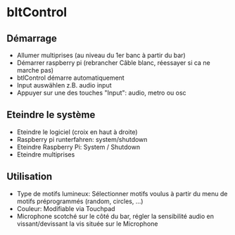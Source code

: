 # bltControl

## Démarrage
- Allumer multiprises (au niveau du 1er banc à partir du bar)
- Démarrer raspberry pi (rebrancher Câble blanc, réessayer si ca ne marche pas)
- btlControl démarre automatiquement
- Input auswählen z.B. audio input
- Appuyer sur une des touches "Input": audio, metro ou osc

## Eteindre le système 
- Eteindre le logiciel (croix en haut à droite)
- Raspberry pi runterfahren: system/shutdown
- Eteindre Raspberry Pi: System / Shutdown
- Eteindre multiprises

## Utilisation
- Type de motifs lumineux: Sélectionner motifs voulus à partir du menu de motifs préprogrammés (random, circles, ...)
- Couleur: Modifiable via Touchpad
- Microphone scotché sur le côté du bar, régler la sensibilité audio en vissant/devissant la vis située sur le Microphone
